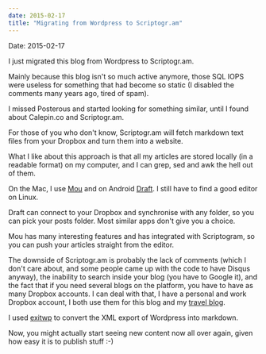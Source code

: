 ```yaml
---
date: 2015-02-17
title: "Migrating from Wordpress to Scriptogr.am"
---
```

Date: 2015-02-17

I just migrated this blog from Wordpress to Scriptogr.am.

Mainly because this blog isn't so much active anymore, those SQL IOPS were useless for something that had become so static (I disabled the comments many years ago, tired of spam).

I missed Posterous and started looking for something similar, until I found about Calepin.co and Scriptogr.am.

For those of you who don't know, Scriptogr.am will fetch markdown text files from your Dropbox and turn them into a website.

What I like about this approach is that all my articles are stored locally (in a readable format) on my computer, and I can grep, sed and awk the hell out of them.

On the Mac, I use [Mou](http://25.io/mou/) and on Android [Draft](https://play.google.com/store/apps/details?id=com.mvilla.draft). I still have to find a good editor on Linux.

Draft can connect to your Dropbox and synchronise with any folder, so you can pick your posts folder. Most similar apps don't give you a choice.

Mou has many interesting features and has integrated with Scriptogram, so you can push your articles straight from the editor.

The downside of Scriptogr.am is probably the lack of comments (which I don't care about, and some people came up with the code to have Disqus anyway), the inability to search inside your blog (you have to Google it), and the fact that if you need several blogs on the platform, you have to have as many Dropbox accounts. I can deal with that, I have a personal and work Dropbox account, I both use them for this blog and my [travel blog](http://voyage.wains.be).

I used [exitwp](https://github.com/thomasf/exitwp) to convert the XML export of Wordpress into markdown.

Now, you might actually start seeing new content now all over again, given how easy it is to publish stuff :-)
